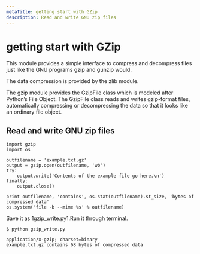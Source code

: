 ```yaml
---
metaTitle: getting start with GZip
description: Read and write GNU zip files
---
```


# getting start with GZip


This module provides a simple interface to compress and decompress files just like the GNU programs gzip and gunzip would.

The data compression is provided by the zlib module.

The gzip module provides the GzipFile class which is modeled after Python’s File Object. The GzipFile class reads and writes gzip-format files, automatically compressing or decompressing the data so that it looks like an ordinary file object.



## Read and write GNU zip files


```
import gzip
import os

outfilename = 'example.txt.gz'
output = gzip.open(outfilename, 'wb')
try:
    output.write('Contents of the example file go here.\n')
finally:
    output.close()

print outfilename, 'contains', os.stat(outfilename).st_size, 'bytes of compressed data'
os.system('file -b --mime %s' % outfilename)

```

Save it as 1gzip_write.py1.Run it through terminal.

```
$ python gzip_write.py

application/x-gzip; charset=binary
example.txt.gz contains 68 bytes of compressed data

```

